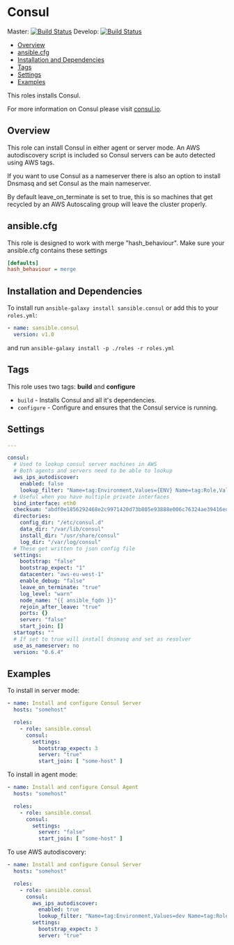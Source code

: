 # Consul

Master: [![Build Status](https://travis-ci.org/sansible/consul.svg?branch=master)](https://travis-ci.org/sansible/consul)
Develop: [![Build Status](https://travis-ci.org/sansible/consul.svg?branch=develop)](https://travis-ci.org/sansible/consul)

* [Overview](#overview)
* [ansible.cfg](#ansible-cfg)
* [Installation and Dependencies](#installation-and-dependencies)
* [Tags](#tags)
* [Settings](#settings)
* [Examples](#examples)

This roles installs Consul.

For more information on Consul please visit [consul.io](https://www.consul.io/).




## Overview

This role can install Consul in either agent or server mode. An AWS
autodiscovery script is included so Consul servers can be auto
detected using AWS tags.

If you want to use Consul as a nameserver there is also an option
to install Dnsmasq and set Consul as the main nameserver.

By default leave_on_terminate is set to true, this is so machines that
get recycled by an AWS Autoscaling group will leave the cluster properly.




## ansible.cfg

This role is designed to work with merge "hash_behaviour". Make sure your
ansible.cfg contains these settings

```INI
[defaults]
hash_behaviour = merge
```




## Installation and Dependencies

To install run `ansible-galaxy install sansible.consul` or add this to your
`roles.yml`:

```YAML
- name: sansible.consul
  version: v1.0
```

and run `ansible-galaxy install -p ./roles -r roles.yml`




## Tags

This role uses two tags: **build** and **configure**

* `build` - Installs Consul and all it's dependencies.
* `configure` - Configure and ensures that the Consul service is running.




## Settings

```YAML
---

consul:
  # Used to lookup consul server machines in AWS
  # Both agents and servers need to be able to lookup
  aws_ips_autodiscover:
    enabled: false
    lookup_filter: "Name=tag:Environment,Values={ENV} Name=tag:Role,Values=consul_server"
  # Useful when you have multiple private interfaces
  bind_interface: eth0
  checksum: "abdf0e1856292468e2c9971420d73b805e93888e006c76324ae39416edcf0627"
  directories:
    config_dir: "/etc/consul.d"
    data_dir: "/var/lib/consul"
    install_dir: "/usr/share/consul"
    log_dir: "/var/log/consul"
  # These get written to json config file
  settings:
    bootstrap: "false"
    bootstrap_expect: "1"
    datacenter: "aws-eu-west-1"
    enable_debug: "false"
    leave_on_terminate: "true"
    log_level: "warn"
    node_name: "{{ ansible_fqdn }}"
    rejoin_after_leave: "true"
    ports: {}
    server: "false"
    start_join: []
  startopts: ""
  # If set to true will install dnsmasq and set as resolver
  use_as_nameserver: no
  version: "0.6.4"
```




## Examples

To install in server mode:

```YAML
- name: Install and configure Consul Server
  hosts: "somehost"

  roles:
    - role: sansible.consul
      consul:
        settings:
          bootstrap_expect: 3
          server: "true"
          start_join: [ "some-host" ]
```

To install in agent mode:

```YAML
- name: Install and configure Consul Agent
  hosts: "somehost"

  roles:
    - role: sansible.consul
      consul:
        settings:
          server: "false"
          start_join: [ "some-host" ]
```

To use AWS autodiscovery:

```YAML
- name: Install and configure Consul Server
  hosts: "somehost"

  roles:
    - role: sansible.consul
      consul:
        aws_ips_autodiscover:
          enabled: true
          lookup_filter: "Name=tag:Environment,Values=dev Name=tag:Role,Values=consul_server"
        settings:
          bootstrap_expect: 3
          server: "true"
```

